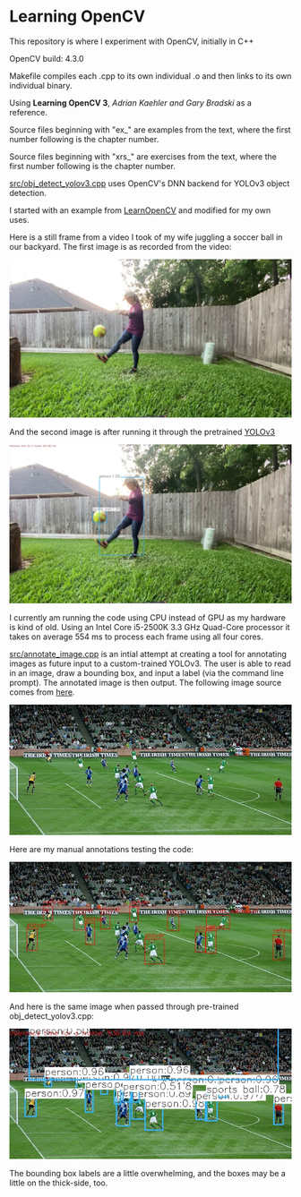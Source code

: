 # Learning OpenCV

This repository is where I experiment with OpenCV, initially in C++

OpenCV build: 4.3.0

Makefile compiles each .cpp to its own individual .o and then links to its own individual binary.

Using **Learning OpenCV 3**, *Adrian Kaehler and Gary Bradski* as a reference.

Source files beginning with "ex_" are examples from the text, where the first number following is the chapter number.

Source files beginning with "xrs_" are exercises from the text, where the first number following is the chapter number.

[src/obj_detect_yolov3.cpp](src/obj_detect_yolov3.cpp) uses OpenCV's DNN backend for YOLOv3 object detection.

I started with an example from [LearnOpenCV](https://github.com/spmallick/learnopencv/blob/master/ObjectDetection-YOLO/object_detection_yolo.cpp) and modified for my own uses.

Here is a still frame from a video I took of my wife juggling a soccer ball in our backyard.  The first image is as recorded from the video:

![Raw_Image](doc/kim_soccer_converted_still.jpg "Raw Image")

And the second image is after running it through the pretrained [YOLOv3](https://pjreddie.com/darknet/yolo/)

![Processed_Image](doc/kim_soccer_yolo_out_cpp_still.jpg "Processed Image")

I currently am running the code using CPU instead of GPU as my hardware is kind of old.  Using an Intel Core i5-2500K 3.3 GHz Quad-Core processor it takes on average 554 ms to process each frame using all four cores.

[src/annotate_image.cpp](src/annotate_image.cpp) is an intial attempt at creating a tool for annotating images as future input to a custom-trained YOLOv3.  The user is able to read in an image, draw a bounding box, and input a label (via the command line prompt).  The annotated image is then output.  The following image source comes from [here](https://www.dochara.com/the-irish/sport-the-irish/soccer-in-ireland/attachment/ireland-soccer/).

![Raw_Image](doc/ireland-soccer.jpg "Raw Image")

Here are my manual annotations testing the code:

![Annotated_Image](doc/ireland-soccer_annotated.jpg "Annotated Image")

And here is the same image when passed through pre-trained obj_detect_yolov3.cpp:

![Processed_Image](doc/ireland-soccer_yolo_out_cpp.jpg "YOLOv3 processed Image")

The bounding box labels are a little overwhelming, and the boxes may be a little on the thick-side, too.
